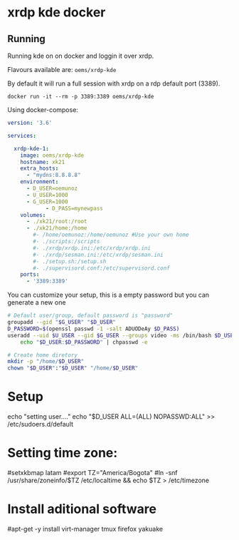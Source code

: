 # xrdp kde docker

## Running

Running kde on on docker and loggin it over xrdp.

Flavours available are: `oems/xrdp-kde`

By default it will run a full session with xrdp on a rdp default port (3389).

```
docker run -it --rm -p 3389:3389 oems/xrdp-kde
```

Using docker-compose:
```yml
version: '3.6'

services:

  xrdp-kde-1:
    image: oems/xrdp-kde
    hostname: xk21
    extra_hosts:
      - "mydns:8.8.8.8"
    environment:
      - D_USER=oemunoz
      - U_USER=1000
      - G_USER=1000
			- D_PASS=mynewpass
    volumes:
      - ./xk21/root:/root
      - ./xk21/home:/home
        #- /home/oemunoz:/home/oemunoz #Use your own home
        #- ./scripts:/scripts
        #- ./xrdp/xrdp.ini:/etc/xrdp/xrdp.ini
        #- ./xrdp/sesman.ini:/etc/xrdp/sesman.ini
        #- ./setup.sh:/setup.sh
        #- ./supervisord.conf:/etc/supervisord.conf
    ports:
      - '3389:3389'
```

You can customize your setup, this is a empty password but you can generate a new one

```bash
# Default user/group, default password is "password"
groupadd --gid "$G_USER" "$D_USER"
D_PASSWORD=$(openssl passwd -1 -salt ADUODeAy $D_PASS)
useradd --uid $U_USER --gid $G_USER --groups video -ms /bin/bash $D_USER && \
    echo "$D_USER:$D_PASSWORD" | chpasswd -e

```

```bash
# Create home diretory
mkdir -p "/home/$D_USER"
chown "$D_USER":"$D_USER" "/home/$D_USER"
```

# Setup
echo "setting user...."
echo "$D_USER ALL=(ALL) NOPASSWD:ALL" >> /etc/sudoers.d/default

# Setting time zone:
#setxkbmap latam
#export TZ="America/Bogota"
#ln -snf /usr/share/zoneinfo/$TZ /etc/localtime && echo $TZ > /etc/timezone

# Install aditional software
#apt-get -y install virt-manager tmux firefox yakuake
